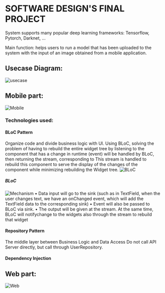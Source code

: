 # SOFTWARE DESIGN'S FINAL PROJECT

System supports many popular deep learning frameworks: Tensorflow, Pytorch, Darknet, ...

Main function: helps users to run a model that has been uploaded to the system with the input of an image obtained from a mobile application.

## Usecase Diagram:
![usecase](https://scontent.fdad3-3.fna.fbcdn.net/v/t1.15752-9/119905121_987828635070741_3007317934651593569_n.png?_nc_cat=108&_nc_sid=b96e70&_nc_ohc=GxuJ_cKJHsMAX-CGqcd&_nc_oc=AQlQTe6X5qkxSBca5wlChyhFh12GFSFMVR7nA3NvBJ0Jstvv_vuKRMW5ZLrvRFLKU_CCCuJd6aKC-EPTTL6P8_8F&_nc_ht=scontent.fdad3-3.fna&oh=d11b301526397010d3316a44da5516ed&oe=5F92338C "Usecase Diagram")

## Mobile part:
![Mobile](https://github.com/HDCong/final_tkpm/blob/master/resource/mobile.gif)
### Technologies used:
#### BLoC Pattern
Organize code and divide business logic with UI.
Using BLoC, solving the problem of having to rebuild the entire widget tree by listening to the component that has a change in runtime (event) will be handled by BLoC, then returning the stream, corresponding to This stream is handled to rebuild this component to serve the display of the changes of the component while minimizing rebuilding the Widget tree.
![BLoC](https://miro.medium.com/max/1400/1*P8CgLEsuO4LygZjXdHuOqQ.png)
##### BLoC 
![Mechanism](https://scontent.fdad3-1.fna.fbcdn.net/v/t1.15752-9/120136373_1689986121176631_9007201684168122963_n.png?_nc_cat=106&_nc_sid=b96e70&_nc_ohc=0XNW5UtMOmwAX8STAib&_nc_ht=scontent.fdad3-1.fna&oh=5ead1f3a90d778e35163569f6025f165&oe=5F90AA7A)
• Data input will go to the sink (such as in TextField, when the user changes text, we have an onChanged event, which will add the TextField data to the corresponding sink)
• Event will also be passed to BLoC via sink.
• The output will be given at the stream. At the same time, BLoC will notifychange to the widgets also through the stream to rebuild that widget 
#### Repository Pattern
The middle layer between Business Logic and Data Access
Do not call API Server directly, but call through UserRepository.
#### Dependency Injection

## Web part:
![Web](https://github.com/HDCong/final_tkpm/blob/master/resource/webpart.gif)
